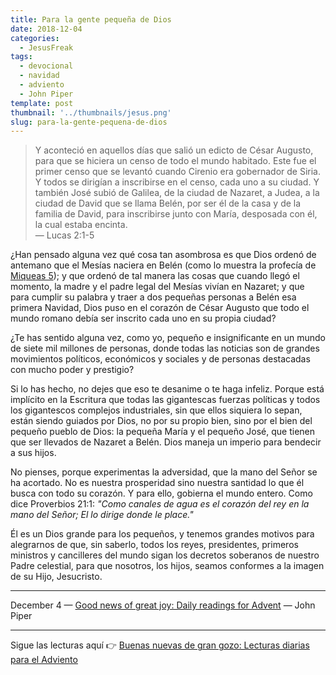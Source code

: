 ```yaml
---
title: Para la gente pequeña de Dios
date: 2018-12-04
categories:
  - JesusFreak
tags:
  - devocional
  - navidad
  - adviento
  - John Piper
template: post
thumbnail: '../thumbnails/jesus.png'
slug: para-la-gente-pequena-de-dios
---
```


> Y aconteció en aquellos días que salió un edicto de César Augusto, para que se hiciera un censo de todo el mundo habitado. Este fue el primer censo que se levantó cuando Cirenio era gobernador de Siria. Y todos se dirigían a inscribirse en el censo, cada uno a su ciudad. Y también José subió de Galilea, de la ciudad de Nazaret, a Judea, a la ciudad de David que se llama Belén, por ser él de la casa y de la familia de David, para inscribirse junto con María, desposada con él, la cual estaba encinta. <br>
> — Lucas 2:1-5

¿Han pensado alguna vez qué cosa tan asombrosa es que Dios ordenó de antemano que el Mesías naciera en Belén (como lo muestra la profecía de [Miqueas 5](https://www.biblegateway.com/passage/?search=Miqueas+5&version=LBLA)); y que ordenó de tal manera las cosas que cuando llegó el momento, la madre y el padre legal del Mesías vivían en Nazaret; y que para cumplir su palabra y traer a dos pequeñas personas a Belén esa primera Navidad, Dios puso en el corazón de César Augusto que todo el mundo romano debía ser inscrito cada uno en su propia ciudad?

¿Te has sentido alguna vez, como yo, pequeño e insignificante en un mundo de siete mil millones de personas, donde todas las noticias son de grandes movimientos políticos, económicos y sociales y de personas destacadas con mucho poder y prestigio?

Si lo has hecho, no dejes que eso te desanime o te haga infeliz. Porque está implícito en la Escritura que todas las gigantescas fuerzas políticas y todos los gigantescos complejos industriales, sin que ellos siquiera lo sepan, están siendo guiados por Dios, no por su propio bien, sino por el bien del pequeño pueblo de Dios: la pequeña María y el pequeño José, que tienen que ser llevados de Nazaret a Belén. Dios maneja un imperio para bendecir a sus hijos.

No pienses, porque experimentas la adversidad, que la mano del Señor se ha acortado. No es nuestra prosperidad sino nuestra santidad lo que él busca con todo su corazón. Y para ello, gobierna el mundo entero. Como dice Proverbios 21:1: _"Como canales de agua es el corazón del rey en la mano del Señor; El lo dirige donde le place."_

Él es un Dios grande para los pequeños, y tenemos grandes motivos para alegrarnos de que, sin saberlo, todos los reyes, presidentes, primeros ministros y cancilleres del mundo sigan los decretos soberanos de nuestro Padre celestial, para que nosotros, los hijos, seamos conformes a la imagen de su Hijo, Jesucristo.

---

December 4 — [Good news of great joy: Daily readings for Advent](https://www.desiringgod.org/books/good-news-of-great-joy) — John Piper

---

Sigue las lecturas aquí 👉 [Buenas nuevas de gran gozo: Lecturas diarias para el Adviento](/buenas-nuevas-de-gran-gozo-lecturas-diarias-para-adviento)